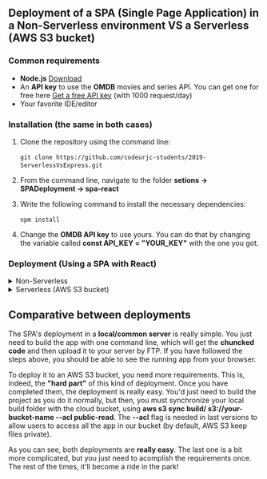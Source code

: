 ## Deployment of a SPA (Single Page Application) in a Non-Serverless environment VS a Serverless (AWS S3 bucket)

### Common requirements
- **Node.js** [Download](https://nodejs.org/es/download/)
- An **API key** to use the **OMDB** movies and series API. You can get one for free here [Get a free API key](http://www.omdbapi.com/) (with 1000 request/day)
- Your favorite IDE/editor

### Installation (the same in both cases)
1. Clone the repository using the command line:

    ```
    git clone https://github.com/codeurjc-students/2019-ServerlessVsExpress.git
    ```

2. From the command line, navigate to the folder **setions -> SPADeployment -> spa-react**

3. Write the following command to install the necessary dependencies:

    ```
    npm install
    ```
4. Change the **OMDB API key** to use yours. You can do that by changing the variable called **const API_KEY = "YOUR_KEY"** with the one you got.

### Deployment (Using a SPA with React)

<details>
<summary>Non-Serverless</summary>
<p>

### Requirements

- A typical server to host our SPA static files (It could be, for example, Apache). In this case, as static files can be interpreted by a browser, we don't really need a server to see the app working. We will do it locally.

### Deployment

To deploy our app locally, we first need to build or project. This will create **chunks** of code (using hashes by name), which will be the same code our project contains, but obfuscated to avoid security problems and hide important data. To build our app, we need to write in the command line (from the root folder of our project):

```
npm run build
```

After doing the step above, a **build** folder will be created. This is all the static code we need to upload to the server. In this case, we have chosen to "deploy" it locally, but you'd just need to upload it with your favorite **FTP** app (for example, Filezilla) to the /html folder.

If we now go to the build/ folder and open the **index.html file** with your browser, you should be able to see the project working!

Here, you can see the working example:

![Example SPA local](./img/local.png)

</p>
</details>

<details>
<summary>Serverless (AWS S3 bucket)</summary>
<p>

### Requirements

- An **AWS account** [Create one for free](https://aws.amazon.com)
- An **AWS IAM user** [Documentation to create an IAM user](https://docs.aws.amazon.com/en_en/IAM/latest/UserGuide/id_users_create.html)
- **AWS CLI** installed and configured with valid credentials [Install AWS CLI](https://docs.aws.amazon.com/en_en/cli/latest/userguide/cli-chap-welcome.html)

### Deployment

To deploy our SPA using an AWS S3 bucket, we need to create the bucket with the right policies/configuration. Let's see how to do that step by step:

1. Sign in to the **AWS Console** [Console](https://aws.amazon.com/en/console/) and **write S3 in the search box**. Click on it to enter this service.
2. Press the button **Create a bucket**.
3. Write the bucket name you want (it needs to be unique), in this case, i wrote **franrobles8-spa-bucket**. Then, choose your prefered region you want your bucket to be and press **next**.
4. In this case, you can skip the **Configure options**, so, press **next** again.
5. Uncheck the checkbox that says **Block all public access**. This will allow the bucket to serve the objects of our SPA to everyone. Press **next**.
6. Click on **Create bucket**.

At this point, our bucket should be created, but we need some more steps to configure it:

1. Click on the name of your bucket.
2. Click on the **properties** tab.
3. Select the option that says **Static website hosting**. Enter the entry point and the error in the fields. For our example, index.html and index.html (both the same). Click **Save**.

We have told our bucket to set up as a hosting, but now, let's set the permissions:

1. Click the **Permissions** tab.
2. Select **Bucket Policy**.
3. Write a new policy with this content (don't forget to change **your-bucket-name** with the name you chose for your bucket). This will allow users to read from your bucket:

    ```json
    {
        "Version": "2012-10-17",
        "Statement": [
            {
                "Sid": "AllowPublicReadAccess",
                "Effect": "Allow",
                "Principal": "*",
                "Action": [
                    "s3:GetObject"
                ],
                "Resource": [
                    "arn:aws:s3:::your-bucket-name/*"
                ]
            }
        ]
    }
    ```

It's time to **deploy**! I've done a little change to the **package.json** file. In the **scripts section**, i added a line to be able to deploy my SPA files directly to the created bucket:

```json
"scripts": {
    //...
    "deploy-aws": "aws s3 sync build/ s3://franrobles8-spa-bucket --acl public-read"
}
```

You just need to change the bucket name **franrobles8-spa-bucket** with your correct bucket name. After doing that, you can build and deploy in one line as follows (from the root project's folder):

```
npm run build && npm run deploy-aws
```

Now, you need to go to your **S3 bucket** in the AWS Console and copy the **URL** provided in the **Static Web Hosting** modal. Paste it in your prefered browser and see how it works!

Here, you can see the working example:

![Example SPA Serverless (AWS S3)](./img/serverless.png)

</p>
</details>

## Comparative between deployments

The SPA's deployment in a **local/common server** is really simple. You just need to build the app with one command line, which will get the **chuncked code** and then upload it to your server by FTP. If you have followed the steps above, you should be able to see the running app from your browser.

To deploy it to an AWS S3 bucket, you need more requirements. This is, indeed, the **"hard part"** of this kind of deployment. Once you have completed them, the deployment is really easy. You'd just need to build the project as you do it normally, but then, you must synchronize your local build folder with the cloud bucket, using **aws s3 sync build/ s3://your-bucket-name --acl public-read**. The **--acl** flag is needed in last versions to allow users to access all the app in our bucket (by default, AWS S3 keep files private).

As you can see, both deployments are **really easy**. The last one is a bit more complicated, but you just need to acomplish the requirements once. The rest of the times, it'll become a ride in the park!